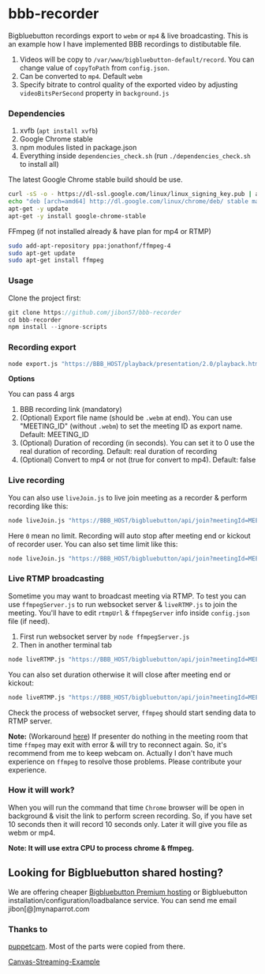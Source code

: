 # bbb-recorder

Bigbluebutton recordings export to `webm` or `mp4` & live broadcasting. This is an example how I have implemented BBB recordings to distibutable file. 

1. Videos will be copy to `/var/www/bigbluebutton-default/record`. You can change value of `copyToPath` from `config.json`.
3. Can be converted to `mp4`. Default `webm`
2. Specify bitrate to control quality of the exported video by adjusting `videoBitsPerSecond` property in `background.js`


### Dependencies

1. xvfb (`apt install xvfb`)
2. Google Chrome stable
3. npm modules listed in package.json
4. Everything inside `dependencies_check.sh` (run `./dependencies_check.sh` to install all)

The latest Google Chrome stable build should be use.

```sh
curl -sS -o - https://dl-ssl.google.com/linux/linux_signing_key.pub | apt-key add
echo "deb [arch=amd64] http://dl.google.com/linux/chrome/deb/ stable main" > /etc/apt/sources.list.d/google-chrome.list
apt-get -y update
apt-get -y install google-chrome-stable
```

FFmpeg (if not installed already & have plan for mp4 or RTMP)
```sh
sudo add-apt-repository ppa:jonathonf/ffmpeg-4
sudo apt-get update
sudo apt-get install ffmpeg
```

### Usage

Clone the project first:

```javascript
git clone https://github.com/jibon57/bbb-recorder
cd bbb-recorder
npm install --ignore-scripts
```

### Recording export

```sh
node export.js "https://BBB_HOST/playback/presentation/2.0/playback.html?meetingId=MEETING_ID" meeting.webm 10 true
```

**Options**

You can pass 4 args

1) BBB recording link (mandatory)
2) (Optional) Export file name (should be `.webm` at end). You can use "MEETING_ID" (without `.webm`) to set the meeting ID as export name. Default: MEETING_ID 
3) (Optional) Duration of recording (in seconds). You can set it to 0 use the real duration of recording. Default: real duration of recording
4) (Optional) Convert to mp4 or not (true for convert to mp4). Default: false


### Live recording

You can also use `liveJoin.js` to live join meeting as a recorder & perform recording like this:

```sh
node liveJoin.js "https://BBB_HOST/bigbluebutton/api/join?meetingId=MEETING_ID...." liveRecord.webm 0 true
```
Here `0` mean no limit. Recording will auto stop after meeting end or kickout of recorder user. You can also set time limit like this:

```sh
node liveJoin.js "https://BBB_HOST/bigbluebutton/api/join?meetingId=MEETING_ID...." liveRecord.webm 60 true
```

### Live RTMP broadcasting

Sometime you may want to broadcast meeting via RTMP. To test you can use `ffmpegServer.js` to run websocket server & `liveRTMP.js` to join the meeting. You'll have to edit `rtmpUrl` & `ffmpegServer` info inside `config.json` file (if need). 


1) First run websocket server by `node ffmpegServer.js`
2) Then in another terminal tab

```sh
node liveRTMP.js "https://BBB_HOST/bigbluebutton/api/join?meetingId=MEETING_ID...."
```
You can also set duration otherwise it will close after meeting end or kickout:

```sh
node liveRTMP.js "https://BBB_HOST/bigbluebutton/api/join?meetingId=MEETING_ID...." 20
```

Check the process of websocket server, `ffmpeg` should start sending data to RTMP server.

**Note:** (Workaround [here](https://github.com/jibon57/bbb-recorder/issues/27))
If presenter do nothing in the meeting room that time `ffmpeg` may exit with error & will try to reconnect again. So, it's recommend from me to keep webcam on. Actually I don't have much experience on `ffmpeg` to resolve those problems. Please contribute your experience.

### How it will work?
When you will run the command that time `Chrome` browser will be open in background & visit the link to perform screen recording. So, if you have set 10 seconds then it will record 10 seconds only. Later it will give you file as webm or mp4.

**Note: It will use extra CPU to process chrome & ffmpeg.** 


## Looking for Bigbluebutton shared hosting?

We are offering cheaper [Bigbluebutton Premium hosting](https://www.mynaparrot.com/classroom/bigbluebuttonservice) or Bigbluebutton installation/configuration/loadbalance service. You can send me email jibon[@]mynaparrot.com


### Thanks to

[puppetcam](https://github.com/muralikg/puppetcam). Most of the parts were copied from there. 

[Canvas-Streaming-Example](https://github.com/fbsamples/Canvas-Streaming-Example)
